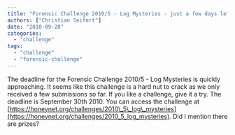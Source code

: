 ```yaml
---
title: "Forensic Challenge 2010/5 - Log Mysteries - just a few days left to submit your solution"
authors: ["Christian Seifert"]
date: "2010-09-28"
categories: 
  - "challenge"
tags: 
  - "challenge"
  - "forensic-challenge"
---
```


The deadline for the Forensic Challenge 2010/5 - Log Mysteries is quickly approaching. It seems like this challenge is a hard nut to crack as we only received a few submissions so far. If you like a challenge, give it a try. The deadline is September 30th 2010. You can access the challenge at [https://honeynet.org/challenges/2010\_5\_log\_mysteries](https://honeynet.org/challenges/2010_5_log_mysteries). Did I mention there are prizes?
